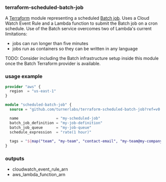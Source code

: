 ### terraform-scheduled-batch-job

A [Terraform](https://www.terraform.io/) module representing a scheduled [Batch job](https://aws.amazon.com/batch/).  Uses a Cloud Watch Event Rule and a Lambda function to submit the Batch job on a cron schedule.  Use of the Batch service overcomes two of Lambda's current limitations:

- jobs can run longer than five minutes
- jobs run as containers so they can be written in any language

TODO: Consider including the Batch infrastructure setup inside this module once the Batch Terraform provider is available.

### usage example

```terraform
provider "aws" {
  region  = "us-east-1"
}

module "scheduled-batch-job" {
  source = "github.com/turnerlabs/terraform-scheduled-batch-job?ref=v0.1.1"

  name                 = "my-scheduled-job"
  batch_job_definition = "my-job-definition"
  batch_job_queue      = "my-job-queue"
  schedule_expression  = "rate(1 hour)"
  
  tags = "${map("team", "my-team", "contact-email", "my-team@my-company.com", "application", "my-app", "environment", "dev", "customer", "my-customer")}"  
}
```

### outputs

- cloudwatch_event_rule_arn
- aws_lambda_function_arn
